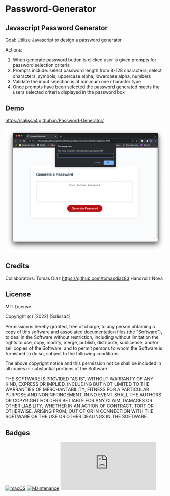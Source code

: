 # Password-Generator

## Javascript Password Generator

Goal: Utilize Javascript to design a password generator

Actions:
1. When generate password button is clicked user is given prompts for password selection criteria
2. Prompts include: select password length from 8-128 characters; select characters: symbols, uppercase alpha, lowercase alpha, numbers
3. Validate the input selection is at minimum one character type
4. Once prompts have been selected the password generated meets the users selected criteria displayed in the password box

## Demo

https://salissa4.github.io/Password-Generator/

<img src="./Assets/images/passgen.jpg">

## Credits

Collaborators: 
Tomas Diaz https://github.com/tomasdiaz83
Handruliz Nova 

## License

MIT License

Copyright (c) [2022] [Salissa4]

Permission is hereby granted, free of charge, to any person obtaining a copy
of this software and associated documentation files (the "Software"), to deal
in the Software without restriction, including without limitation the rights
to use, copy, modify, merge, publish, distribute, sublicense, and/or sell
copies of the Software, and to permit persons to whom the Software is
furnished to do so, subject to the following conditions:

The above copyright notice and this permission notice shall be included in all
copies or substantial portions of the Software.

THE SOFTWARE IS PROVIDED "AS IS", WITHOUT WARRANTY OF ANY KIND, EXPRESS OR
IMPLIED, INCLUDING BUT NOT LIMITED TO THE WARRANTIES OF MERCHANTABILITY,
FITNESS FOR A PARTICULAR PURPOSE AND NONINFRINGEMENT. IN NO EVENT SHALL THE
AUTHORS OR COPYRIGHT HOLDERS BE LIABLE FOR ANY CLAIM, DAMAGES OR OTHER
LIABILITY, WHETHER IN AN ACTION OF CONTRACT, TORT OR OTHERWISE, ARISING FROM,
OUT OF OR IN CONNECTION WITH THE SOFTWARE OR THE USE OR OTHER DEALINGS IN THE
SOFTWARE.

## Badges

[![macOS](https://svgshare.com/i/ZjP.svg)](https://svgshare.com/i/ZjP.svg)
[![Maintenance](https://img.shields.io/badge/Maintained%3F-no-red.svg)](https://bitbucket.org/lbesson/ansi-colors)
[![GitHub license](https://badgen.net/github/license/Naereen/Strapdown.js)](https://github.com/Naereen/StrapDown.js/blob/master/LICENSE)